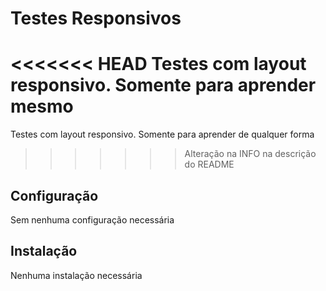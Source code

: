 Testes Responsivos
==================

<<<<<<< HEAD
Testes com layout responsivo. Somente para aprender mesmo
=======
Testes com layout responsivo. Somente para aprender de qualquer forma
>>>>>>> Alteração na INFO na descrição do README

Configuração
------------

Sem nenhuma configuração necessária

Instalação
----------

Nenhuma instalação necessária
